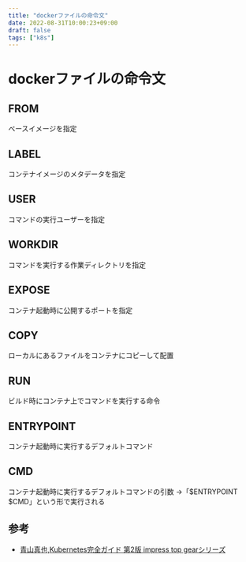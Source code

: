 ```yaml
---
title: "dockerファイルの命令文"
date: 2022-08-31T10:00:23+09:00
draft: false
tags: ["k8s"] 
---
```

<!--more-->
# dockerファイルの命令文
## FROM
ベースイメージを指定

## LABEL
コンテナイメージのメタデータを指定

## USER
コマンドの実行ユーザーを指定

## WORKDIR
コマンドを実行する作業ディレクトリを指定

## EXPOSE
コンテナ起動時に公開するポートを指定

## COPY
ローカルにあるファイルをコンテナにコピーして配置

## RUN
ビルド時にコンテナ上でコマンドを実行する命令

## ENTRYPOINT
コンテナ起動時に実行するデフォルトコマンド

## CMD
コンテナ起動時に実行するデフォルトコマンドの引数
→「$ENTRYPOINT $CMD」という形で実行される

## 参考
- [青山真也,Kubernetes完全ガイド 第2版 impress top gearシリーズ](https://amzn.to/3KwZjKm)
